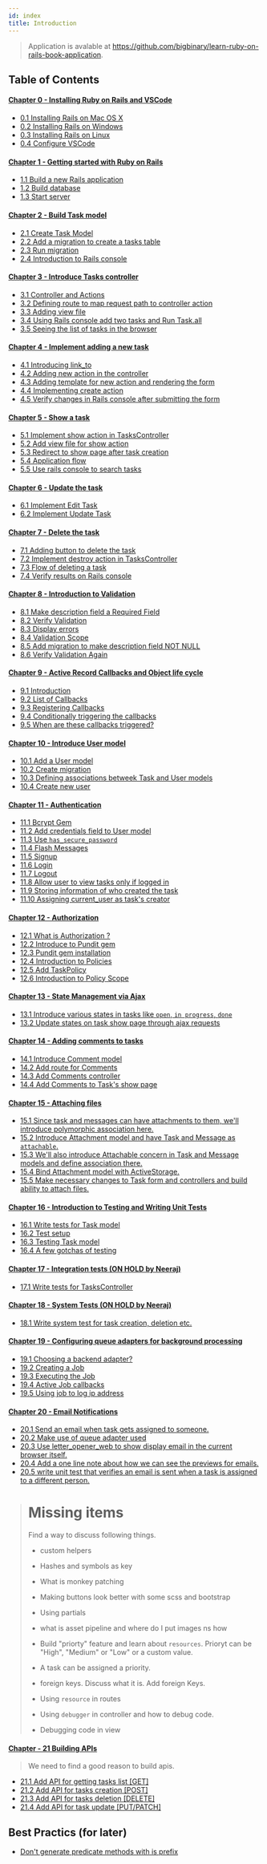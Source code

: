 ```yaml
---
id: index
title: Introduction
---
```

>Application is avalable at https://github.com/bigbinary/learn-ruby-on-rails-book-application.

## Table of Contents

#### [Chapter 0 - Installing Ruby on Rails and VSCode](./chapter_0)
- [0.1 Installing Rails on Mac OS X](./chapter_0#01-installing-rails-on-mac-os-x)
- [0.2 Installing Rails on Windows](./chapter_0#02-installing-rails-on-windows)
- [0.3 Installing Rails on Linux](./chapter_0#03-installing-rails-on-linux)
- [0.4 Configure VSCode](./chapter_0#04-configure-vscode)

#### [Chapter 1 - Getting started with Ruby on Rails](./chapter_1)
- [1.1 Build a new Rails application](./chapter_1#11-build-a-new-rails-application)
- [1.2 Build database](./chapter_1#12-build-database)
- [1.3 Start server](./chapter_1#13-start-server)

#### [Chapter 2 - Build Task model](./chapter_2)
- [2.1 Create Task Model](./chapter_2#21-create-task-model)
- [2.2 Add a migration to create a tasks table](./chapter_2#22-add-a-migration-to-create-a-tasks-table)
- [2.3 Run migration](./chapter_2#23-run-migration)
- [2.4 Introduction to Rails console](./chapter_2#24-introduction-to-rails-console)

#### [Chapter 3 - Introduce Tasks controller](./chapter_3)
- [3.1 Controller and Actions](./chapter_3#31-controller-and-actions)
- [3.2 Defining route to map request path to controller action](./chapter_3#32-defining-route-to-map-request-path-to-controller-action)
- [3.3 Adding view file](./chapter_3#33-adding-view-file)
- [3.4 Using Rails console add two tasks and Run Task.all](./chapter_3#34-using-rails-console-add-two-tasks-and-run-taskall)
- [3.5 Seeing the list of tasks in the browser](./chapter_3#35-seeing-the-list-of-tasks-in-the-browser)

#### [Chapter 4 - Implement adding a new task](./chapter_4)
- [4.1 Introducing link_to](./chapter_4#41-introducing-link_to)
- [4.2 Adding new action in the controller](./chapter_4#42-adding-new-action-in-the-controller)
- [4.3 Adding template for new action and rendering the form](./chapter_4#43-adding-template-for-new-action-and-rendering-the-form)
- [4.4 Implementing create action](./chapter_4#44-implementing-create-action)
- [4.5 Verify changes in Rails console after submitting the form](./chapter_4#45-verify-changes-in-rails-console-after-submitting-the-form)

#### [Chapter 5 - Show a task](./chapter_5)
- [5.1 Implement show action in TasksController](./chapter_5#51-implement-show-action-in-taskscontroller)
- [5.2 Add view file for show action](./chapter_5#52-add-view-file-for-show-action)
- [5.3 Redirect to show page after task creation](./chapter_5#53-redirect-to-show-page-after-task-creation)
- [5.4 Application flow](./chapter_5#54-application-flow)
- [5.5 Use rails console to search tasks](./chapter_5#55-use-rails-console-to-search-tasks)

#### [Chapter 6 - Update the task](./chapter_6)
- [6.1 Implement Edit Task](./chapter_6#61-implement-edit-task)
- [6.2 Implement Update Task](./chapter_6#62-implement-update-task)

#### [Chapter 7 - Delete the task](./chapter_7)
- [7.1 Adding button to delete the task](./chapter_7#71-adding-button-to-delete-the-task)
- [7.2 Implement destroy action in TasksController](./chapter_7#72-implement-destroy-action-in-taskscontroller)
- [7.3 Flow of deleting a task](./chapter_7#73-flow-of-deleting-a-task)
- [7.4 Verify results on Rails console](./chapter_7#74-verify-results-on-rails-console)

#### [Chapter 8 - Introduction to Validation](./chapter_8)
- [8.1 Make description field a Required Field](./chapter_8#81-make-description-field-a-required-field)
- [8.2 Verify Validation](./chapter_8#82-verify-validation)
- [8.3 Display errors](./chapter_8#83-display-errors)
- [8.4 Validation Scope](./chapter_8#84-validation-scope)
- [8.5 Add migration to make description field NOT NULL](./chapter_8#85-add-migration-to-make-description-field-not-null)
- [8.6 Verify Validation Again](./chapter_8#86-verify-validation-again)

#### [Chapter 9 - Active Record Callbacks and Object life cycle](./chapter_9)
- [9.1 Introduction](./chapter_9#91-introduction)
- [9.2 List of Callbacks](./chapter_9#92-list-of-callbacks)
- [9.3 Registering Callbacks](./chapter_9#93-registering-callbacks)
- [9.4 Conditionally triggering the callbacks](./chapter_9#94-conditionally-triggering-the-callbacks)
- [9.5 When are these callbacks triggered?](./chapter_9#95-when-are-these-callbacks-triggered)

#### [Chapter 10 - Introduce User model](./chapter_10)
- [10.1 Add a User model](./chapter_10#101-add-a-user-model)
- [10.2 Create migration](./chapter_10#102-create-migration)
- [10.3 Defining associations betweek Task and User models](./chapter_10#103-defining-associations-betweek-task-and-user-models)
- [10.4 Create new user](./chapter_10#104-create-new-user)

#### [Chapter 11 - Authentication](./chapter_11)
- [11.1 Bcrypt Gem](./chapter_11#111-bcrypt-gem)
- [11.2 Add credentials field to User model](./chapter_11#112-add-credentials-fields-to-user-model)
- [11.3 Use `has_secure_password`](./chapter_11#113-user-has_secure_password)
- [11.4 Flash Messages](./chapter_11#113-user-has_secure_password)
- [11.5 Signup](./chapter_11#115-signup)
- [11.6 Login](./chapter_11#116-login)
- [11.7 Logout](./chapter_11#117-logout)
- [11.8 Allow user to view tasks only if logged in](./chapter_11#118-allow-user-to-view-tasks-only-if-logged-in)
- [11.9 Storing information of who created the task](./chapter_11#119-storing-information-of-who-created-the-task)
- [11.10 Assigning current_user as task's creator](./chapter_11#1110-assinging-current_user-as-task-s-creator)

#### [Chapter 12 - Authorization](./chapter_12)
- [12.1 What is Authorization ?](./chapter_12#121-what-is-authorization)
- [12.2 Introduce to Pundit gem](./chapter_12#122-introduction-to-pundit-gem)
- [12.3 Pundit gem installation](./chapter_12#123-pundit-gem-installation)
- [12.4 Introduction to Policies](./chapter_12#124-introduction-to-policies)
- [12.5 Add TaskPolicy](./chapter_12#125-add-taskpolicy)
- [12.6 Introduction to Policy Scope](./chapter_12#126-introduction-to-policy-scope)

#### [Chapter 13 - State Management via Ajax](./chapter_13)
- [13.1 Introduce various states in tasks like `open`, `in progress`, `done`](./chapter_13#131-introduce-various-states-in-tasks-like-open-in-progress-done)
- [13.2 Update states on task show page through ajax requests](./chapter_13#131-introduce-various-states-in-tasks-like-open-in-progress-done)

#### [Chapter 14 - Adding comments to tasks](./chapter_14)
- [14.1 Introduce Comment model](./chapter_14#141-introduce-comment-model)
- [14.2 Add route for Comments](./chapter_14#142-add-route-for-comments)
- [14.3 Add Comments controller](./chapter_14#143-add-comments-controller)
- [14.4 Add Comments to Task's show page](./chapter_14#144-add-comments-to-the-task-s-show-page)

#### [Chapter 15 - Attaching files](./chapter_15)
- [15.1 Since task and messages can have attachments to them, we'll introduce polymorphic association here.](./chapter_15#151-since-task-and-messages-can-have-attachments-to-them-we-ll-introduce-polymorphic-association-here)
- [15.2 Introduce Attachment model and have Task and Message as `attachable`.](./chapter_15#152-introduce-attachment-model-and-have-task-and-message-as-attachable)
- [15.3 We'll also introduce Attachable concern in Task and Message models and define association there.](./chapter_15#153-we-ll-also-introduce-attachable-concern-in-task-and-message-models-and-define-association-there)
- [15.4 Bind Attachment model with ActiveStorage.](./chapter_15#154-bind-attachment-model-with-activestorage)
- [15.5 Make necessary changes to Task form and controllers and build ability to attach files.](./chapter_15#155-make-necessary-changes-to-task-form-and-controllers-and-build-ability-to-attach-files)

#### [Chapter 16 - Introduction to Testing and Writing Unit Tests](./chapter_16)
- [16.1 Write tests for Task model](./chapter_16#161-why-write-tests)
- [16.2 Test setup](./chapter_16#162-test-setup)
- [16.3 Testing Task model](./chapter_16#163-testing-task-model)
- [16.4 A few gotchas of testing](./chapter_16#164-a-few-gotchas-of-testing)

#### [Chapter 17 - Integration tests (ON HOLD by Neeraj)]()
- [17.1 Write tests for TasksController]()

#### [Chapter 18 - System Tests (ON HOLD by Neeraj)]()
- [18.1 Write system test for task creation, deletion etc.]()

#### [Chapter 19 - Configuring queue adapters for background processing](./chapter_19)
- [19.1 Choosing a backend adapter?](./chapter_19#191-choosing-a-backend-adapter)
- [19.2 Creating a Job](./chapter_19#192-creating-a-job)
- [19.3 Executing the Job](./chapter_19#193-executing-the-job)
- [19.4 Active Job callbacks](./chapter_19#194-active-job-callbacks)
- [19.5 Using job to log ip address](./chapter_19#195-using-job-to-log-ip-address)

#### [Chapter 20 - Email Notifications]()
- [20.1 Send an email when task gets assigned to someone.]()
- [20.2 Make use of queue adapter used]()
- [20.3 Use letter_opener_web to show display email in the current browser itself.]()
- [20.4 Add a one line note about how we can see the previews for emails.]()
- [20.5 write unit test that verifies an email is sent when a task is assigned to a different person.]()

>Missing items
>==============
>Find a way to discuss following things.
>
>- custom helpers
>
>- Hashes and symbols as key
>
>- What is monkey patching
>
>- Making buttons look better with some scss and bootstrap
>
>- Using partials
>
>- what is asset pipeline and where do I put images ns how
>
>- Build "priorty" feature and learn about `resources`. Prioryt can be "High", "Medium" or "Low" or a custom value.
>
>- A task can be assigned a priority.
>
>- foreign keys. Discuss what it is. Add foreign Keys.
>
>- Using `resource` in routes
>
>- Using `debugger` in controller and how to debug code.
>
>- Debugging code in view


#### [Chapter - 21 Building APIs]()

>We need to find a good reason to build apis.

- [21.1 Add API for getting tasks list [GET]]()
- [21.2 Add API for tasks creation [POST]]()
- [21.3 Add API for tasks deletion [DELETE]]()
- [21.4 Add API for task update [PUT/PATCH]]()



## Best Practics (for later)

- [Don't generate predicate methods with is prefix](https://github.com/bigbinary/aceinvoice-web/pull/2128)
